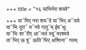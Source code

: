 +++
title = "१६ याभिर्नरा शयवे"

+++
या᳓भिर् नरा शय᳓वे या᳓भिर् अ᳓त्रये  
या᳓भिः पुरा᳓ म᳓नवे गातु᳓म् ईष᳓थुः  
या᳓भिः शा᳓रीर् आ᳓जतं स्यू᳓मरश्मये  
ता᳓भिर् ऊ षु᳓ ऊति᳓भिर् अश्विना᳓ गतम्